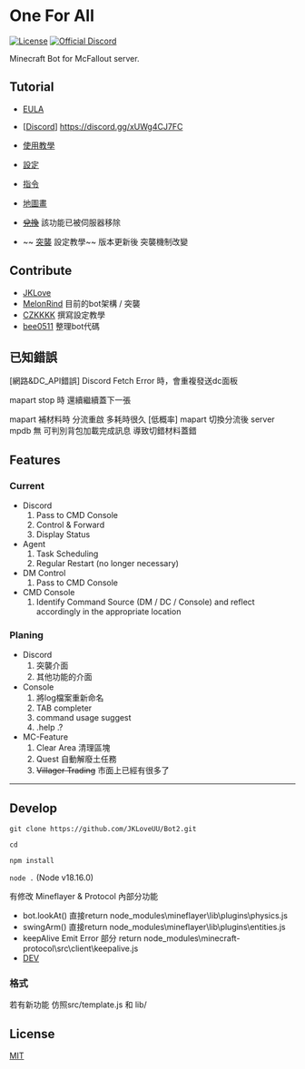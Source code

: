 # One For All 
[![License](https://img.shields.io/github/license/PKUFlyingPig/cs-self-learning)](https://github.com/JKLoveUU/One-For-All-Minecraft-Bot/blob/main/LICENSE)
[![Official Discord](https://img.shields.io/static/v1.svg?label=OFFICIAL&message=DISCORD&color=blue&logo=discord&style=for-the-badge)](https://discord.gg/xUWg4CJ7FC)

Minecraft Bot for McFallout server.

## Tutorial
- [EULA](docs/zh_tw/eula.md)

- [[Discord](https://discord.gg/xUWg4CJ7FC)] https://discord.gg/xUWg4CJ7FC 
- [使用教學](docs/zh_tw/usage.md)
- [設定](docs/zh_tw/setting.md)
- [指令](docs/zh_tw/commands.md)
- [地圖畫](docs/zh_tw/Mapart.md)
- ~~[兌換](docs/zh_tw/CraftAndExchange.md)~~ 該功能已被伺服器移除

- ~~ [突襲](docs/zh_tw/setting.md) 設定教學~~ 版本更新後 突襲機制改變

## Contribute
- [JKLove](https://github.com/JKLoveUU)
- [MelonRind](https://github.com/aMelonRind) 目前的bot架構 / 突襲 
- [CZKKKK](https://github.com/AvaCZK) 撰寫設定教學
- [bee0511](https://github.com/bee0511) 整理bot代碼
## 已知錯誤

[網路&DC_API錯誤] Discord Fetch Error 時，會重複發送dc面板

mapart stop 時 還續繼續蓋下一張 

mapart 補材料時 分流重啟 多耗時很久
[低概率] mapart 切換分流後 server mpdb 無 可判別背包加載完成訊息 導致切錯材料蓋錯

## Features
### Current
* Discord
    1. Pass to CMD Console
    2. Control & Forward
    3. Display Status
* Agent
    1. Task Scheduling
    2. Regular Restart (no longer necessary)
* DM Control
    1. Pass to CMD Console
* CMD Console
    1. Identify Command Source (DM / DC / Console)
    and reflect accordingly in the appropriate location

### Planing
* Discord
    1. 突襲介面
    2. 其他功能的介面
* Console
    1. 將log檔案重新命名
    2. TAB completer
    3. command usage suggest
    4. .help .?
* MC-Feature
    1. Clear Area 清理區塊
    2. Quest 自動解廢土任務
    3. ~~Villager Trading~~ 市面上已經有很多了
--- 
## Develop

`git clone https://github.com/JKLoveUU/Bot2.git`

`cd `

`npm install`

`node .`
(Node v18.16.0)

有修改 Mineflayer & Protocol 內部分功能

- bot.lookAt() 直接return
    node_modules\mineflayer\lib\plugins\physics.js
- swingArm() 直接return
    node_modules\mineflayer\lib\plugins\entities.js
- keepAlive Emit Error 部分 return
    node_modules\minecraft-protocol\src\client\keepalive.js
- [DEV](docs/dev.md)
### 格式
若有新功能 仿照src/template.js 和 lib/


## License
[MIT](/LICENSE)
